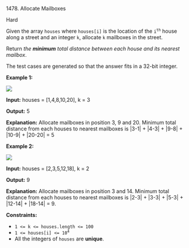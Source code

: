 1478\. Allocate Mailboxes

Hard

Given the array `houses` where `houses[i]` is the location of the <code>i<sup>th</sup></code> house along a street and an integer `k`, allocate `k` mailboxes in the street.

Return _the **minimum** total distance between each house and its nearest mailbox_.

The test cases are generated so that the answer fits in a 32-bit integer.

**Example 1:**

![](https://assets.leetcode.com/uploads/2020/05/07/sample_11_1816.png)

**Input:** houses = [1,4,8,10,20], k = 3

**Output:** 5

**Explanation:** Allocate mailboxes in position 3, 9 and 20. Minimum total distance from each houses to nearest mailboxes is |3-1| + |4-3| + |9-8| + |10-9| + |20-20| = 5

**Example 2:**

![](https://assets.leetcode.com/uploads/2020/05/07/sample_2_1816.png)

**Input:** houses = [2,3,5,12,18], k = 2

**Output:** 9

**Explanation:** Allocate mailboxes in position 3 and 14. Minimum total distance from each houses to nearest mailboxes is |2-3| + |3-3| + |5-3| + |12-14| + |18-14| = 9.

**Constraints:**

*   `1 <= k <= houses.length <= 100`
*   <code>1 <= houses[i] <= 10<sup>4</sup></code>
*   All the integers of `houses` are **unique**.